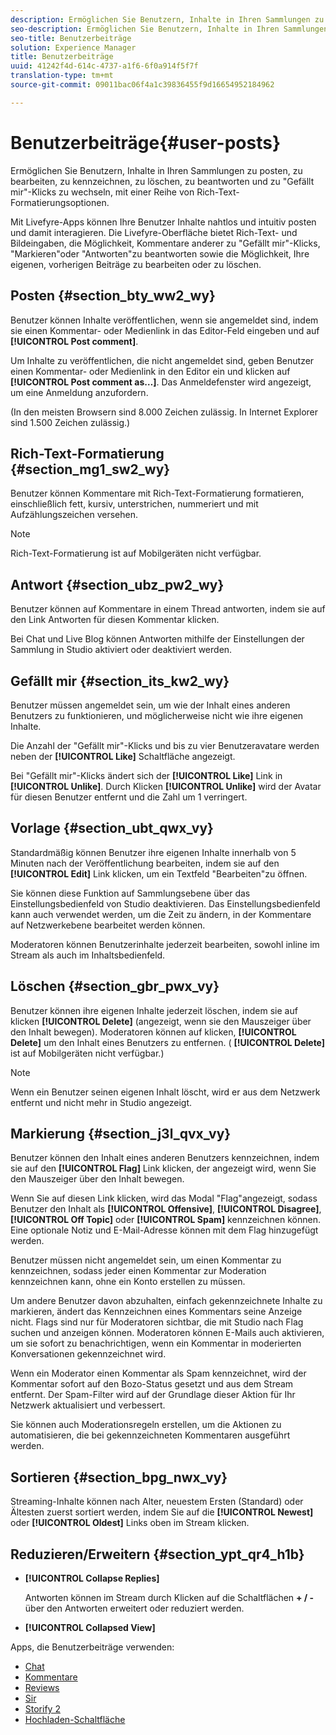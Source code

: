 ```yaml
---
description: Ermöglichen Sie Benutzern, Inhalte in Ihren Sammlungen zu posten, zu bearbeiten, zu kennzeichnen, zu löschen, zu beantworten und zu "Gefällt mir"-Klicks zu wechseln, mit einer Reihe von Rich-Text-Formatierungsoptionen.
seo-description: Ermöglichen Sie Benutzern, Inhalte in Ihren Sammlungen zu posten, zu bearbeiten, zu kennzeichnen, zu löschen, zu beantworten und zu "Gefällt mir"-Klicks zu wechseln, mit einer Reihe von Rich-Text-Formatierungsoptionen.
seo-title: Benutzerbeiträge
solution: Experience Manager
title: Benutzerbeiträge
uuid: 41242f4d-614c-4737-a1f6-6f0a914f5f7f
translation-type: tm+mt
source-git-commit: 09011bac06f4a1c39836455f9d16654952184962

---
```



# Benutzerbeiträge{#user-posts}

Ermöglichen Sie Benutzern, Inhalte in Ihren Sammlungen zu posten, zu bearbeiten, zu kennzeichnen, zu löschen, zu beantworten und zu "Gefällt mir"-Klicks zu wechseln, mit einer Reihe von Rich-Text-Formatierungsoptionen.

Mit Livefyre-Apps können Ihre Benutzer Inhalte nahtlos und intuitiv posten und damit interagieren. Die Livefyre-Oberfläche bietet Rich-Text- und Bildeingaben, die Möglichkeit, Kommentare anderer zu "Gefällt mir"-Klicks, "Markieren"oder "Antworten"zu beantworten sowie die Möglichkeit, Ihre eigenen, vorherigen Beiträge zu bearbeiten oder zu löschen.

## Posten {#section_bty_ww2_wy}

Benutzer können Inhalte veröffentlichen, wenn sie angemeldet sind, indem sie einen Kommentar- oder Medienlink in das Editor-Feld eingeben und auf **[!UICONTROL Post comment]**.

Um Inhalte zu veröffentlichen, die nicht angemeldet sind, geben Benutzer einen Kommentar- oder Medienlink in den Editor ein und klicken auf **[!UICONTROL Post comment as…]**. Das Anmeldefenster wird angezeigt, um eine Anmeldung anzufordern.

(In den meisten Browsern sind 8.000 Zeichen zulässig. In Internet Explorer sind 1.500 Zeichen zulässig.)

## Rich-Text-Formatierung {#section_mg1_sw2_wy}

Benutzer können Kommentare mit Rich-Text-Formatierung formatieren, einschließlich fett, kursiv, unterstrichen, nummeriert und mit Aufzählungszeichen versehen.

>[!NOTE]
>
>Rich-Text-Formatierung ist auf Mobilgeräten nicht verfügbar.

## Antwort {#section_ubz_pw2_wy}

Benutzer können auf Kommentare in einem Thread antworten, indem sie auf den Link Antworten für diesen Kommentar klicken.

Bei Chat und Live Blog können Antworten mithilfe der Einstellungen der Sammlung in Studio aktiviert oder deaktiviert werden.

## Gefällt mir {#section_its_kw2_wy}

Benutzer müssen angemeldet sein, um wie der Inhalt eines anderen Benutzers zu funktionieren, und möglicherweise nicht wie ihre eigenen Inhalte.

Die Anzahl der "Gefällt mir"-Klicks und bis zu vier Benutzeravatare werden neben der **[!UICONTROL Like]** Schaltfläche angezeigt.

Bei "Gefällt mir"-Klicks ändert sich der **[!UICONTROL Like]** Link in **[!UICONTROL Unlike]**. Durch Klicken **[!UICONTROL Unlike]** wird der Avatar für diesen Benutzer entfernt und die Zahl um 1 verringert.

## Vorlage     {#section_ubt_qwx_vy}

Standardmäßig können Benutzer ihre eigenen Inhalte innerhalb von 5 Minuten nach der Veröffentlichung bearbeiten, indem sie auf den **[!UICONTROL Edit]** Link klicken, um ein Textfeld "Bearbeiten"zu öffnen.

Sie können diese Funktion auf Sammlungsebene über das Einstellungsbedienfeld von Studio deaktivieren. Das Einstellungsbedienfeld kann auch verwendet werden, um die Zeit zu ändern, in der Kommentare auf Netzwerkebene bearbeitet werden können.

Moderatoren können Benutzerinhalte jederzeit bearbeiten, sowohl inline im Stream als auch im Inhaltsbedienfeld.

## Löschen {#section_gbr_pwx_vy}

Benutzer können ihre eigenen Inhalte jederzeit löschen, indem sie auf klicken **[!UICONTROL Delete]** (angezeigt, wenn sie den Mauszeiger über den Inhalt bewegen). Moderatoren können auf klicken, **[!UICONTROL Delete]** um den Inhalt eines Benutzers zu entfernen. ( **[!UICONTROL Delete]** ist auf Mobilgeräten nicht verfügbar.)

>[!NOTE]
>
>Wenn ein Benutzer seinen eigenen Inhalt löscht, wird er aus dem Netzwerk entfernt und nicht mehr in Studio angezeigt.

## Markierung {#section_j3l_qvx_vy}

Benutzer können den Inhalt eines anderen Benutzers kennzeichnen, indem sie auf den **[!UICONTROL Flag]** Link klicken, der angezeigt wird, wenn Sie den Mauszeiger über den Inhalt bewegen.

Wenn Sie auf diesen Link klicken, wird das Modal "Flag"angezeigt, sodass Benutzer den Inhalt als **[!UICONTROL Offensive]**, **[!UICONTROL Disagree]**, **[!UICONTROL Off Topic]** oder **[!UICONTROL Spam]** kennzeichnen können. Eine optionale Notiz und E-Mail-Adresse können mit dem Flag hinzugefügt werden.

Benutzer müssen nicht angemeldet sein, um einen Kommentar zu kennzeichnen, sodass jeder einen Kommentar zur Moderation kennzeichnen kann, ohne ein Konto erstellen zu müssen.

Um andere Benutzer davon abzuhalten, einfach gekennzeichnete Inhalte zu markieren, ändert das Kennzeichnen eines Kommentars seine Anzeige nicht. Flags sind nur für Moderatoren sichtbar, die mit Studio nach Flag suchen und anzeigen können. Moderatoren können E-Mails auch aktivieren, um sie sofort zu benachrichtigen, wenn ein Kommentar in moderierten Konversationen gekennzeichnet wird.

Wenn ein Moderator einen Kommentar als Spam kennzeichnet, wird der Kommentar sofort auf den Bozo-Status gesetzt und aus dem Stream entfernt. Der Spam-Filter wird auf der Grundlage dieser Aktion für Ihr Netzwerk aktualisiert und verbessert.

Sie können auch Moderationsregeln erstellen, um die Aktionen zu automatisieren, die bei gekennzeichneten Kommentaren ausgeführt werden.

## Sortieren {#section_bpg_nwx_vy}

Streaming-Inhalte können nach Alter, neuestem Ersten (Standard) oder Ältesten zuerst sortiert werden, indem Sie auf die **[!UICONTROL Newest]** oder **[!UICONTROL Oldest]** Links oben im Stream klicken.

## Reduzieren/Erweitern {#section_ypt_qr4_h1b}

* **[!UICONTROL Collapse Replies]**

   Antworten können im Stream durch Klicken auf die Schaltflächen **+ / -** über den Antworten erweitert oder reduziert werden.

* **[!UICONTROL Collapsed View]**



Apps, die Benutzerbeiträge verwenden:

* [Chat](/help/using/c-about-apps/c-chat-app/c-chat-app.md#c_chat_app)
* [Kommentare](/help/using/c-about-apps/c-comments/c-comments.md)
* [Reviews](/help/using/c-about-apps/c-reviews-app/c-reviews-app.md#c_reviews_app)
* [Sir](/help/using/c-about-apps/c-sidenotes-app/c-sidenotes-app.md#c_sidenotes_app)
* [Storify 2](/help/using/c-about-apps/c-storify2/c-storify2.md#c_storify2)
* [Hochladen-Schaltfläche](/help/using/c-about-apps/c-upload-button-app/c-upload-button-app.md#c_upload_button_app)


